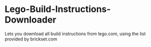 # Lego-Build-Instructions-Downloader
Lets you download all build instructions from lego.com, using the list provided by brickset.com
